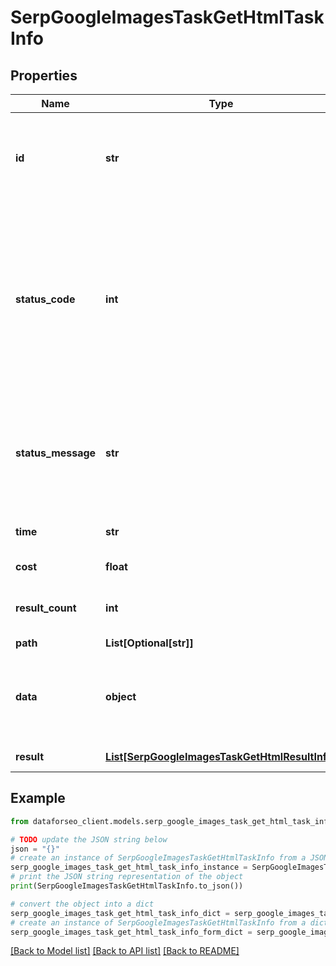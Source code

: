 # SerpGoogleImagesTaskGetHtmlTaskInfo


## Properties

Name | Type | Description | Notes
------------ | ------------- | ------------- | -------------
**id** | **str** | task identifier unique task identifier in our system in the UUID format | [optional] 
**status_code** | **int** | status code of the task generated by DataForSEO, can be within the following range: 10000-60000 you can find the full list of the response codes here | [optional] 
**status_message** | **str** | informational message of the task you can find the full list of general informational messages here | [optional] 
**time** | **str** | execution time, seconds | [optional] 
**cost** | **float** | total tasks cost, USD | [optional] 
**result_count** | **int** | number of elements in the result array | [optional] 
**path** | **List[Optional[str]]** | URL path | [optional] 
**data** | **object** | contains the same parameters that you specified in the POST request | [optional] 
**result** | [**List[SerpGoogleImagesTaskGetHtmlResultInfo]**](SerpGoogleImagesTaskGetHtmlResultInfo.md) | array of results | [optional] 

## Example

```python
from dataforseo_client.models.serp_google_images_task_get_html_task_info import SerpGoogleImagesTaskGetHtmlTaskInfo

# TODO update the JSON string below
json = "{}"
# create an instance of SerpGoogleImagesTaskGetHtmlTaskInfo from a JSON string
serp_google_images_task_get_html_task_info_instance = SerpGoogleImagesTaskGetHtmlTaskInfo.from_json(json)
# print the JSON string representation of the object
print(SerpGoogleImagesTaskGetHtmlTaskInfo.to_json())

# convert the object into a dict
serp_google_images_task_get_html_task_info_dict = serp_google_images_task_get_html_task_info_instance.to_dict()
# create an instance of SerpGoogleImagesTaskGetHtmlTaskInfo from a dict
serp_google_images_task_get_html_task_info_form_dict = serp_google_images_task_get_html_task_info.from_dict(serp_google_images_task_get_html_task_info_dict)
```
[[Back to Model list]](../README.md#documentation-for-models) [[Back to API list]](../README.md#documentation-for-api-endpoints) [[Back to README]](../README.md)


